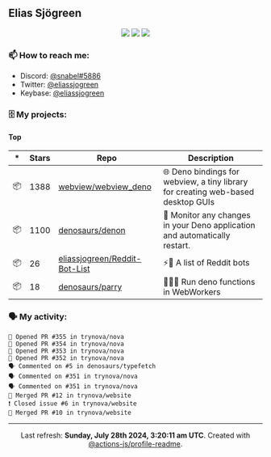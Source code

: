 ## Elias Sjögreen

<p align="center">
  <img src="https://img.shields.io/badge/🎂-dec. 2003-success" />
  <img src="https://img.shields.io/badge/🌎-Stockholm-informational" />
  <img src="https://img.shields.io/badge/👦-He/Him-informational" />
</p>

### 📫 How to reach me:

- Discord: [@snabel#5886](https://discord.com/users/267978757799673866)
- Twitter: [@eliassjogreen](https://twitter.com/eliassjogreen)
- Keybase: [@eliassjogreen](https://keybase.io/eliassjogreen)

### 🗄 My projects:

#### Top
|*|Stars|Repo|Description|
|---|---|---|---|
| 📦 | 1388 | [webview/webview_deno](https://github.com/webview/webview_deno) | 🌐 Deno bindings for webview, a tiny library for creating web-based desktop GUIs |
| 📦 | 1100 | [denosaurs/denon](https://github.com/denosaurs/denon) | 👀 Monitor any changes in your Deno application and automatically restart. |
| 📦 | 26 | [eliassjogreen/Reddit-Bot-List](https://github.com/eliassjogreen/Reddit-Bot-List) | ⚡️🤖 A list of Reddit bots |
| 📦 | 18 | [denosaurs/parry](https://github.com/denosaurs/parry) | 👷🏽‍♂️ Run deno functions in WebWorkers |

### 🗣 My activity:

```
💪 Opened PR #355 in trynova/nova
💪 Opened PR #354 in trynova/nova
💪 Opened PR #353 in trynova/nova
💪 Opened PR #352 in trynova/nova
🗣 Commented on #5 in denosaurs/typefetch
🗣 Commented on #351 in trynova/nova
🗣 Commented on #351 in trynova/nova
🎉 Merged PR #12 in trynova/website
❗️ Closed issue #6 in trynova/website
🎉 Merged PR #10 in trynova/website
```

------------
<p align="center">Last refresh: <b>Sunday, July 28th 2024, 3:20:11 am UTC</b>. Created with <a href=https://github.com/marketplace/actions/profile-readme>@actions-js/profile-readme</a>.</p>

